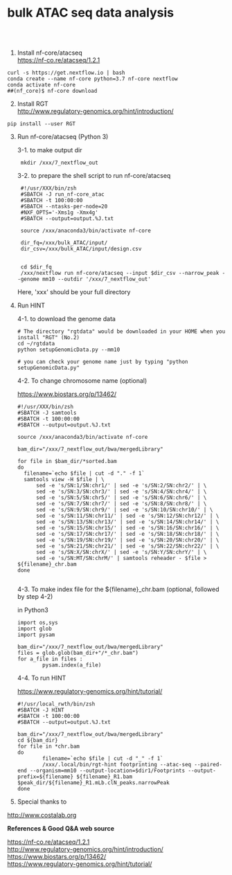 # bulk ATAC seq data analysis 

<br>
<br>

1. Install nf-core/atacseq<br>
https://nf-co.re/atacseq/1.2.1

```
curl -s https://get.nextflow.io | bash
conda create --name nf-core python=3.7 nf-core nextflow
conda activate nf-core
##(nf_core)$ nf-core download
```



2. Install RGT<br> 
http://www.regulatory-genomics.org/hint/introduction/

```
pip install --user RGT
```




3. Run nf-core/atacseq (Python 3) 


	3-1. to make output dir

	
		mkdir /xxx/7_nextflow_out
	
	
	3-2. to prepare the shell script to run nf-core/atacseq


		#!/usr/XXX/bin/zsh
		#SBATCH -J run_nf-core_atac
		#SBATCH -t 100:00:00
		#SBATCH --ntasks-per-node=20
		#NXF_OPTS='-Xms1g -Xmx4g'
		#SBATCH --output=output.%J.txt
	
		source /xxx/anaconda3/bin/activate nf-core
	
		dir_fq=/xxx/bulk_ATAC/input/
		dir_csv=/xxx/bulk_ATAC/input/design.csv
	
	
		cd $dir_fq
		/xxx/nextflow run nf-core/atacseq --input $dir_csv --narrow_peak --genome mm10 --outdir '/xxx/7_nextflow_out'	


	Here, 'xxx' should be your full directory 







4. Run HINT


	4-1. to download the genome data 
	
	```
	# The directory "rgtdata" would be downloaded in your HOME when you install "RGT" (No.2)
	cd ~/rgtdata
	python setupGenomicData.py --mm10
	
	# you can check your genome name just by typing "python setupGenomicData.py"
	```





	4-2. To change chromosome name (optional)
	
	https://www.biostars.org/p/13462/
		

	```
	#!/usr/XXX/bin/zsh
	#SBATCH -J samtools
	#SBATCH -t 100:00:00
	#SBATCH --output=output.%J.txt
	
	source /xxx/anaconda3/bin/activate nf-core
	
	bam_dir="/xxx/7_nextflow_out/bwa/mergedLibrary"
	
	for file in $bam_dir/*sorted.bam
	do
	  filename=`echo $file | cut -d "." -f 1`
	  samtools view -H $file | \
	      sed -e 's/SN:1/SN:chr1/' | sed -e 's/SN:2/SN:chr2/' | \
	      sed -e 's/SN:3/SN:chr3/' | sed -e 's/SN:4/SN:chr4/' | \
	      sed -e 's/SN:5/SN:chr5/' | sed -e 's/SN:6/SN:chr6/' | \
	      sed -e 's/SN:7/SN:chr7/' | sed -e 's/SN:8/SN:chr8/' | \
	      sed -e 's/SN:9/SN:chr9/' | sed -e 's/SN:10/SN:chr10/' | \
	      sed -e 's/SN:11/SN:chr11/' | sed -e 's/SN:12/SN:chr12/' | \
	      sed -e 's/SN:13/SN:chr13/' | sed -e 's/SN:14/SN:chr14/' | \
	      sed -e 's/SN:15/SN:chr15/' | sed -e 's/SN:16/SN:chr16/' | \
	      sed -e 's/SN:17/SN:chr17/' | sed -e 's/SN:18/SN:chr18/' | \
	      sed -e 's/SN:19/SN:chr19/' | sed -e 's/SN:20/SN:chr20/' | \
	      sed -e 's/SN:21/SN:chr21/' | sed -e 's/SN:22/SN:chr22/' | \
	      sed -e 's/SN:X/SN:chrX/' | sed -e 's/SN:Y/SN:chrY/' | \
	      sed -e 's/SN:MT/SN:chrM/' | samtools reheader - $file > ${filename}_chr.bam
	done
	
	
	``` 




	4-3. To make index file for the ${filename}_chr.bam (optional, followed by step 4-2)
	
	in Python3
	
	```
	import os,sys
	import glob
	import pysam
		
	bam_dir="/xxx/7_nextflow_out/bwa/mergedLibrary"
	files = glob.glob(bam_dir+"/*_chr.bam")
	for a_file in files :
	        pysam.index(a_file)
	
	```






	4-4. To run HINT
	
	https://www.regulatory-genomics.org/hint/tutorial/
	
	```
	#!/usr/local_rwth/bin/zsh
	#SBATCH -J HINT
	#SBATCH -t 100:00:00
	#SBATCH --output=output.%J.txt
	
	bam_dir="/xxx/7_nextflow_out/bwa/mergedLibrary"
	cd ${bam_dir}
	for file in *chr.bam
	do
        	filename=`echo $file | cut -d "_" -f 1`
        	/xxx/.local/bin/rgt-hint footprinting --atac-seq --paired-end --organism=mm10 --output-location=$dir1/Footprints --output-prefix=${filename} ${filename}_R1.bam $peak_dir/${filename}_R1.mLb.clN_peaks.narrowPeak
	done
	```	
	
	
	
	
5. Special thanks to 
	
http://www.costalab.org
	
	
	
**References & Good Q&A web source**

https://nf-co.re/atacseq/1.2.1<br>
http://www.regulatory-genomics.org/hint/introduction/<br>
https://www.biostars.org/p/13462/<br>
https://www.regulatory-genomics.org/hint/tutorial/<br>
	


	
